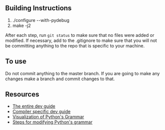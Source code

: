 ## Building Instructions

1. ./configure --with-pydebug
2. make -j2

After each step, run `git status` to make sure that no files were added or modified. If necessary, add to the .gitignore to make sure that you will not be committing anything to the repo that is specific to your machine.


## To use

Do not commit anything to the master branch. If you are going to make any changes make a branch and commit changes to that.


## Resources

- [The entire dev guide](http://docs.python.org/devguide/)
- [Compiler specific dev guide](http://docs.python.org/devguide/compiler.html)
- [Visualization of Python's Grammar](http://la11111.devio.us/python_grammar.svg)
- [Steps for modifying Python's grammar](http://www.python.org/dev/peps/pep-0306/)